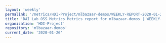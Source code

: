 ```yaml
---
layout: 'weekly'
permalink: '/metrics/HDI-Project/mlbazaar-demos/WEEKLY-REPORT-2020-01-26'
title: 'DAI Lab OSS Metrics Metrics report for mlbazaar-demos | WEEKLY-REPORT-2020-01-26'
organization: 'HDI-Project'
repository: 'mlbazaar-demos'
current_date: '2020-01-26'
---
```

